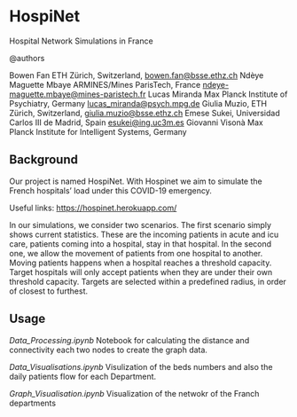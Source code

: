 # HospiNet
Hospital Network Simulations in France

@authors

Bowen Fan             ETH Zürich, Switzerland,                               bowen.fan@bsse.ethz.ch
Ndèye Maguette Mbaye  ARMINES/Mines ParisTech, France                        ndeye-maguette.mbaye@mines-paristech.fr
Lucas Miranda         Max Planck Institute of Psychiatry, Germany            lucas_miranda@psych.mpg.de
Giulia Muzio,         ETH Zürich, Switzerland,                               giulia.muzio@bsse.ethz.ch
Emese Sukei,          Universidad Carlos III de Madrid, Spain              	 esukei@ing.uc3m.es
Giovanni Visonà       Max Planck Institute for Intelligent Systems, Germany


## Background
Our project is named HospiNet. With Hospinet we aim to simulate the French hospitals’ load under this COVID-19 emergency. 

Useful links: https://hospinet.herokuapp.com/

In our simulations, we consider two scenarios. The first scenario simply shows current statistics. These are the incoming patients in acute and icu care, patients coming into a hospital, stay in that hospital. In the second one, we allow the movement of patients from one hospital to another. Moving patients happens when a hospital reaches a threshold capacity. Target hospitals will only accept patients when they are under their own threshold capacity. Targets are selected within a predefined radius, in order of closest to furthest.

## Usage
_Data_Processing.ipynb_
Notebook for calculating the distance and connectivity each two nodes to create the graph data.

_Data_Visualisations.ipynb_
Visulization of the beds numbers and also the daily patients flow for each Department.

_Graph_Visualisation.ipynb_
Visualization of the netwokr of the Franch departments


